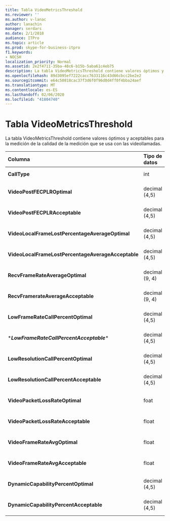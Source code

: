 ```yaml
---
title: Tabla VideoMetricsThreshold
ms.reviewer: ''
ms.author: v-lanac
author: lanachin
manager: serdars
ms.date: 2/1/2018
audience: ITPro
ms.topic: article
ms.prod: skype-for-business-itpro
f1.keywords:
- NOCSH
localization_priority: Normal
ms.assetid: 2e2f4711-35ba-48c6-b15b-5aba61c4eb75
description: La tabla VideoMetricsThreshold contiene valores óptimos y aceptables para la medición de la calidad de la medición que se usa con las videollamadas.
ms.openlocfilehash: 89d3095ef7222cacc7633116c43d66cbcc2be2e2
ms.sourcegitcommit: e64c50818cac37f3d6f0f96d0d4ff0f4bba24aef
ms.translationtype: MT
ms.contentlocale: es-ES
ms.lasthandoff: 02/06/2020
ms.locfileid: "41804740"
---
```

# <a name="videometricsthreshold-table"></a>Tabla VideoMetricsThreshold
 
La tabla VideoMetricsThreshold contiene valores óptimos y aceptables para la medición de la calidad de la medición que se usa con las videollamadas.
  

| **Columna**                                               | **Tipo de datos**       | **Clave o índice**  | **Detalles**                          |
|:---------------------------------------------------------|:--------------------|:---------------|:-------------------------------------|
| **CallType** <br/>                                       | int  <br/>          | Primary  <br/> | Tipo de llamada que se realizó.  <br/> |
| **VideoPostFECPLROptimal** <br/>                         | decimal (4,5)  <br/> |                | El valor predeterminado es 0,05.  <br/>    |
| **VideoPostFECPLRAcceptable** <br/>                      | decimal (4,5)  <br/> |                | El valor predeterminado es 0,10.  <br/>    |
| **VideoLocalFrameLostPercentageAverageOptimal** <br/>    | decimal (4,5)  <br/> |                | El valor predeterminado es 5,0.  <br/>     |
| **VideoLocalFrameLostPercentageAverageAcceptable** <br/> | decimal (4,5)  <br/> |                | El valor predeterminado es 10,0.  <br/>    |
| **RecvFrameRateAverageOptimal** <br/>                    | decimal (9, 4)  <br/> |                | El valor predeterminado es 12,0000.  <br/> |
| **RecvFramerateAverageAcceptable** <br/>                 | decimal (9, 4)  <br/> |                | El valor predeterminado es 7,0000.  <br/>  |
| **LowFrameRateCallPercentOptimal** <br/>                 | decimal (4,5)  <br/> |                | El valor predeterminado es 5,0.  <br/>     |
| \****LowFrameRateCallPercentAcceptable***\* <br/>        | decimal (4,5)  <br/> |                | El valor predeterminado es 10,0/  <br/>    |
| **LowResolutionCallPercentOptimal** <br/>                | decimal (4,5)  <br/> |                | El valor predeterminado es 5,0.  <br/>     |
| **LowResolutionCallPercentAcceptable** <br/>             | decimal (4,5)  <br/> |                | El valor predeterminado es 10,0.  <br/>    |
| **VideoPacketLossRateOptimal** <br/>                     | foat  <br/>         |                | El valor predeterminado es 0,05.  <br/>    |
| **VideoPacketLossRateAcceptable** <br/>                  | float  <br/>        |                | El valor predeterminado es 0,10.  <br/>    |
| **VideoFrameRateAvgOptimal** <br/>                       | float  <br/>        |                | El valor predeterminado es 12.  <br/>      |
| **VideoFrameRateAvgAcceptable** <br/>                    | float  <br/>        |                | El valor predeterminado es 7.  <br/>       |
| **DynamicCapabilityPercentOptimal** <br/>                | decimal (4,5)  <br/> |                | El valor predeterminado es 5,00.  <br/>    |
| **DynamicCapabilityPercentAcceptable** <br/>             | decimal (4,5)  <br/> |                | El valor predeterminado es 10,00.  <br/>   |

